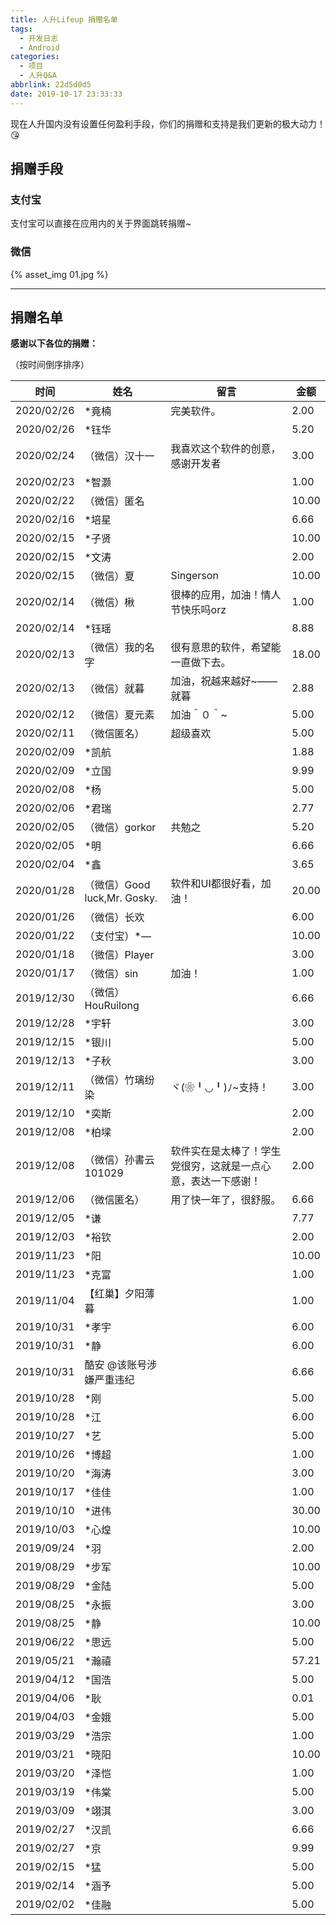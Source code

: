 ```yaml
---
title: 人升Lifeup 捐赠名单
tags:
  - 开发日志
  - Android
categories:
  - 项目
  - 人升Q&A
abbrlink: 22d5d0d5
date: 2019-10-17 23:33:33
---
```


现在人升国内没有设置任何盈利手段，你们的捐赠和支持是我们更新的极大动力！😘

## 捐赠手段

### 支付宝

支付宝可以直接在应用内的关于界面跳转捐赠~

### 微信

 {% asset_img 01.jpg %}

---

## 捐赠名单

**感谢以下各位的捐赠：**

（按时间倒序排序）

| 时间       | 姓名                         | 留言                                                         | 金额  |
| ---------- | ---------------------------- | ------------------------------------------------------------ | ----- |
| 2020/02/26 | *竟楠                        | 完美软件。                                                   | 2.00  |
| 2020/02/26 | *钰华                        |                                                              | 5.20  |
| 2020/02/24 | （微信）汉十一               | 我喜欢这个软件的创意，感谢开发者                             | 3.00  |
| 2020/02/23 | *智灏                        |                                                              | 1.00  |
| 2020/02/22 | （微信）匿名                 |                                                              | 10.00 |
| 2020/02/16 | *培星                        |                                                              | 6.66  |
| 2020/02/15 | *子贤                        |                                                              | 10.00 |
| 2020/02/15 | *文涛                        |                                                              | 2.00  |
| 2020/02/15 | （微信）夏                   | Singerson                                                    | 10.00 |
| 2020/02/14 | （微信）楸                   | 很棒的应用，加油！情人节快乐吗orz                            | 1.00  |
| 2020/02/14 | *钰瑶                        |                                                              | 8.88  |
| 2020/02/13 | （微信）我的名字             | 很有意思的软件，希望能一直做下去。                           | 18.00 |
| 2020/02/13 | （微信）就暮                 | 加油，祝越来越好~——就暮                                      | 2.88  |
| 2020/02/12 | （微信）夏元素               | 加油＾０＾~                                                  | 5.00  |
| 2020/02/11 | （微信匿名）                 | 超级喜欢                                                     | 5.00  |
| 2020/02/09 | *凯航                        |                                                              | 1.88  |
| 2020/02/09 | *立国                        |                                                              | 9.99  |
| 2020/02/08 | *杨                          |                                                              | 5.00  |
| 2020/02/06 | *君瑞                        |                                                              | 2.77  |
| 2020/02/05 | （微信）gorkor               | 共勉之                                                       | 5.20  |
| 2020/02/05 | *明                          |                                                              | 6.66  |
| 2020/02/04 | *鑫                          |                                                              | 3.65  |
| 2020/01/28 | （微信）Good luck,Mr. Gosky. | 软件和UI都很好看，加油！                                     | 20.00 |
| 2020/01/26 | （微信）长欢                 |                                                              | 6.00  |
| 2020/01/22 | （支付宝）*—                 |                                                              | 10.00 |
| 2020/01/18 | （微信）Player               |                                                              | 3.00  |
| 2020/01/17 | （微信）sin                  | 加油！                                                       | 1.00  |
| 2019/12/30 | （微信）HouRuilong           |                                                              | 6.66  |
| 2019/12/28 | *宇轩                        |                                                              | 3.00  |
| 2019/12/15 | *银川                        |                                                              | 5.00  |
| 2019/12/13 | *子秋                        |                                                              | 3.00  |
| 2019/12/11 | （微信）竹璃纷染             | ヾ(❀╹◡╹)ﾉ~支持！                                             | 3.00  |
| 2019/12/10 | *奕斯                        |                                                              | 2.00  |
| 2019/12/08 | *柏墚                        |                                                              | 2.00  |
| 2019/12/08 | （微信）孙書云101029         | 软件实在是太棒了！学生党很穷，这就是一点心意，表达一下感谢！ | 2.00  |
| 2019/12/06 | （微信匿名）                 | 用了快一年了，很舒服。                                       | 6.66  |
| 2019/12/05 | *谦                          |                                                              | 7.77  |
| 2019/12/03 | *裕钦                        |                                                              | 2.00  |
| 2019/11/23 | *阳                          |                                                              | 10.00 |
| 2019/11/23 | *克富                        |                                                              | 1.00  |
| 2019/11/04 | 【红巢】夕阳薄暮             |                                                              | 1.00  |
| 2019/10/31 | *孝宇                        |                                                              | 6.00  |
| 2019/10/31 | *静                          |                                                              | 6.00  |
| 2019/10/31 | 酷安 @该账号涉嫌严重违纪     |                                                              | 6.66  |
| 2019/10/28 | *刚                          |                                                              | 5.00  |
| 2019/10/28 | *江                          |                                                              | 6.00  |
| 2019/10/27 | *艺                          |                                                              | 5.00  |
| 2019/10/26 | *博超                        |                                                              | 1.00  |
| 2019/10/20 | *海涛                        |                                                              | 3.00  |
| 2019/10/17 | *佳佳                        |                                                              | 1.00  |
| 2019/10/10 | *进伟                        |                                                              | 30.00 |
| 2019/10/03 | *心煌                        |                                                              | 10.00 |
| 2019/09/24 | *羽                          |                                                              | 2.00  |
| 2019/08/29 | *步军                        |                                                              | 10.00 |
| 2019/08/29 | *金陆                        |                                                              | 5.00  |
| 2019/08/25 | *永振                        |                                                              | 3.00  |
| 2019/08/25 | *静                          |                                                              | 10.00 |
| 2019/06/22 | *思远                        |                                                              | 5.00  |
| 2019/05/21 | *瀚禧                        |                                                              | 57.21 |
| 2019/04/12 | *国浩                        |                                                              | 5.00  |
| 2019/04/06 | *耿                          |                                                              | 0.01  |
| 2019/04/03 | *金娥                        |                                                              | 5.00  |
| 2019/03/29 | *浩宗                        |                                                              | 1.00  |
| 2019/03/21 | *晓阳                        |                                                              | 10.00 |
| 2019/03/20 | *泽恺                        |                                                              | 1.00  |
| 2019/03/19 | *伟棠                        |                                                              | 5.00  |
| 2019/03/09 | *翊淇                        |                                                              | 3.00  |
| 2019/02/27 | *汉凯                        |                                                              | 6.66  |
| 2019/02/27 | *京                          |                                                              | 9.99  |
| 2019/02/15 | *猛                          |                                                              | 5.00  |
| 2019/02/14 | *涵予                        |                                                              | 5.00  |
| 2019/02/02 | *佳融                        |                                                              | 5.00  |

